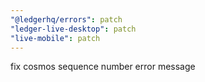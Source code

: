 ```yaml
---
"@ledgerhq/errors": patch
"ledger-live-desktop": patch
"live-mobile": patch
---
```


fix cosmos sequence number error message

